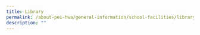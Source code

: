```yaml
---
title: Library
permalink: /about-pei-hwa/general-information/school-facilities/library/
description: ""
---
```

